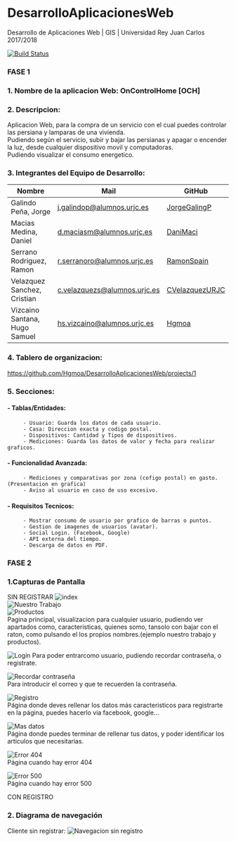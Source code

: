 # DesarrolloAplicacionesWeb
Desarrollo de Aplicaciones Web | GIS | Universidad Rey Juan Carlos 2017/2018

[![Build Status](https://travis-ci.org/Hgmoa/DesarrolloAplicacionesWeb.svg?branch=master)](https://travis-ci.org/Hgmoa/DesarrolloAplicacionesWeb)
### FASE 1

### 1. Nombre de la aplicacion Web: OnControlHome [OCH] 

### 2. Descripcion: 
Aplicacion Web, para la compra de un servicio con el cual puedes controlar las persiana y lamparas de una vivienda.   
Pudiendo según el servicio, subir y bajar las persianas y apagar o encender la luz, desde cualquier dispositivo movil y computadoras.     
Pudiendo visualizar el consumo energetico.

### 3. Integrantes del Equipo de Desarrollo:  
| Nombre | Mail | GitHub     |
| --- | --- | --- |
| Galindo Peña, Jorge        | j.galindop@alumnos.urjc.es      | [JorgeGalingP](https://github.com/JorgeGalingP) |
| Macias Medina, Daniel      | d.maciasm@alumnos.urjc.es       | [DaniMaci](https://github.com/DaniMaci) |
| Serrano Rodriguez, Ramon   | r.serranoro@alumnos.urjc.es     | [RamonSpain](https://github.com/RamonSpain) |
| Velazquez Sanchez, Cristian  | c.velazquezs@alumnos.urjc.es    | [CVelazquezURJC](https://github.com/VelazquezURJC) |
| Vizcaino Santana, Hugo Samuel | hs.vizcaino@alumnos.urjc.es     | [Hgmoa](https://github.com/Hgmoa) |

### 4. Tablero de organizacion: 
https://github.com/Hgmoa/DesarrolloAplicacionesWeb/projects/1

### 5. Secciones:

####   - Tablas/Entidades:
         - Usuario: Guarda los datos de cada usuario.     
         - Casa: Direccion exacta y codigo postal.    
         - Dispositivos: Cantidad y Tipos de dispositivos.    
         - Mediciones: Guarda los datos de valor y fecha para realizar graficos.    

####   - Funcionalidad Avanzada:
         - Mediciones y comparativas por zona (cofigo postal) en gasto.(Presentacion en grafica)    
         - Aviso al usuario en caso de uso excesivo.    

####   - Requisitos Tecnicos:
         - Mostrar consumo de usuario por grafico de barras o puntos.    
         - Gestion de imagenes de usuarios (avatar).    
         - Social Login. (Facebook, Google)    
         - API externa del tiempo.    
         - Descarga de datos en PDF.    
    
### FASE 2
### 1.Capturas de Pantalla 
SIN REGISTRAR
![index](/pantalalzosFase2/cliente/index.jpg "Index")     
![Nuestro Trabajo](/pantalalzosFase2/cliente/nuestroTrabajo.jpg "Nuestro Trabajo")  
![Productos](/pantalalzosFase2/cliente/Productos.jpg "Productos")  
Pagina principal, visualizacion para cualquier usuario, pudiendo ver apartados como, caracteristicas, quienes somo, tansolo con bajar con el raton, como pulsando el los propios nombres.(ejemplo nuestro trabajo y productos).
    
![Login](/pantalalzosFase2/cliente/login.jpg "Login")
Para poder entrarcomo usuario, pudiendo recordar contraseña, o registrate.

![Recordar contraseña](/pantalalzosFase2/cliente/RecuerdoContrasena.jpg "Recordar Contraseña")     
Para introducir el correo y que te recuerden la contraseña.

![Registro](/pantalalzosFase2/cliente/Registro.jpg "Registro")     
Página donde deves rellenar los datos más caracteristicos para registrarte en la página, puedes hacerlo via facebook, google...

![Mas datos](/pantalalzosFase2/cliente/MasDatos.jpg "Mas datos")     
Página donde puedes terminar de rellenar tus datos, y poder identificar los articulos que necesitarias.

![Error 404](/pantalalzosFase2/cliente/Error404.jpg "Error 404")     
Página cuando hay error 404

![Error 500](/pantalalzosFase2/cliente/Error500.jpg "Error 500")     
Página cuando hay error 500

CON REGISTRO


### 2. Diagrama de navegación
Cliente sin registrar:
![Navegacion sin registro](/pantalalzosFase2/cliente/sinRegistrar.jpg "Esquema sin registrar") 
